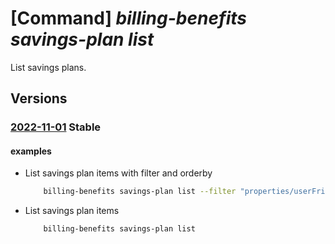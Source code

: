 # [Command] _billing-benefits savings-plan list_

List savings plans.

## Versions

### [2022-11-01](/Resources/mgmt-plane/L3Byb3ZpZGVycy9taWNyb3NvZnQuYmlsbGluZ2JlbmVmaXRzL3NhdmluZ3NwbGFucw==/2022-11-01.xml) **Stable**

<!-- mgmt-plane /providers/microsoft.billingbenefits/savingsplans 2022-11-01 -->

#### examples

- List savings plan items with filter and orderby
    ```bash
        billing-benefits savings-plan list --filter "properties/userFriendlyAppliedScopeType eq 'Shared'" --orderby "properties/displayName asc"
    ```

- List savings plan items
    ```bash
        billing-benefits savings-plan list
    ```
